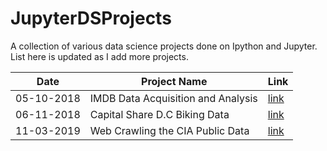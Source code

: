 # JupyterDSProjects

A collection of various data science projects done on Ipython and Jupyter. List here is updated as I add more projects.

Date | Project Name | Link |
---- | --- | --- | 
05-10-2018 | IMDB Data Acquisition and Analysis | [link](imdb-api/imdb500.ipynb)|
06-11-2018 | Capital Share D.C Biking Data | [link](dataVisualizationExperiment/capital_share_biking.ipynb)|
11-03-2019 | Web Crawling the CIA Public Data | [link](cia-webcrawler) |